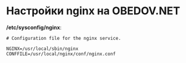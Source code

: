 # Настройки nginx на OBEDOV.NET

**/etc/sysconfig/nginx**:

```
# Configuration file for the nginx service.

NGINX=/usr/local/sbin/nginx
CONFFILE=/usr/local/nginx/conf/nginx.conf

```

